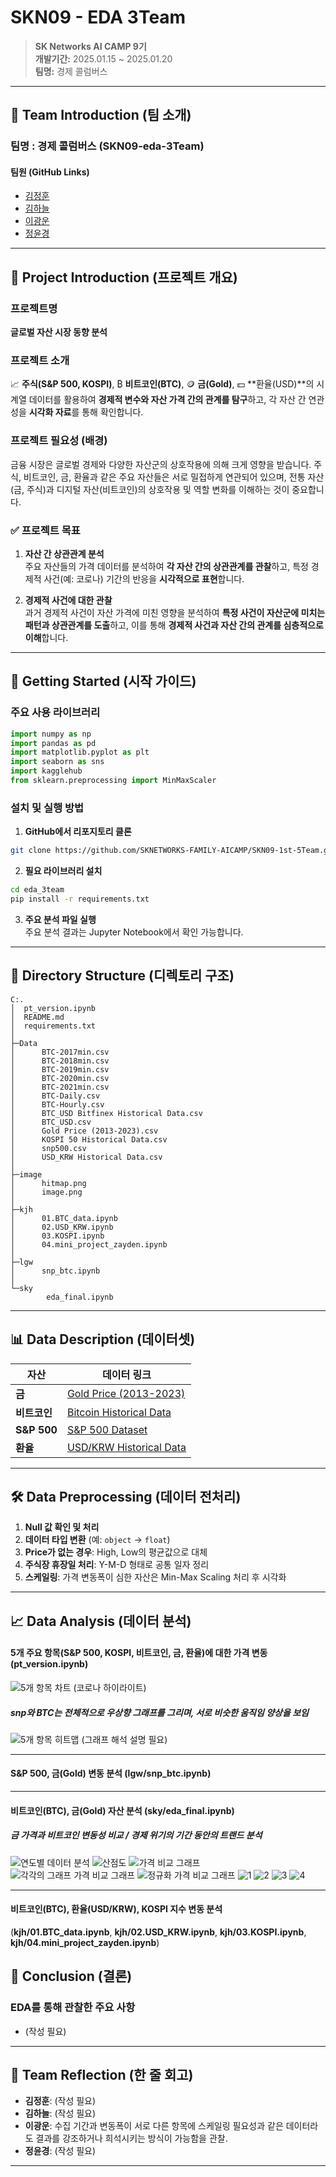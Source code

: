 # SKN09 - EDA 3Team

> **SK Networks AI CAMP 9기**  
> **개발기간:** 2025.01.15 ~ 2025.01.20  
> **팀명:** 경제 콜럼버스  

---

## 📢 Team Introduction (팀 소개)

### 팀명 : **경제 콜럼버스 (SKN09-eda-3Team)**

#### 팀원 (GitHub Links)
- [김정훈](https://github.com/Zayden0815)
- [김하늘](https://github.com/nini12091)
- [이광운](https://github.com/Leegwangwoon)
- [정윤경](https://github.com/kinoble)

---
## 🎯 Project Introduction (프로젝트 개요)

### 프로젝트명
**글로벌 자산 시장 동향 분석**

### 프로젝트 소개
📈 **주식(S&P 500, KOSPI)**, ₿ **비트코인(BTC)**, 🪙 **금(Gold)**, 💵 **환율(USD)**의 시계열 데이터를 활용하여 **경제적 변수와 자산 가격 간의 관계를 탐구**하고, 각 자산 간 연관성을 **시각화 자료**를 통해 확인합니다.

### 프로젝트 필요성 (배경)
금융 시장은 글로벌 경제와 다양한 자산군의 상호작용에 의해 크게 영향을 받습니다. 주식, 비트코인, 금, 환율과 같은 주요 자산들은 서로 밀접하게 연관되어 있으며, 전통 자산(금, 주식)과 디지털 자산(비트코인)의 상호작용 및 역할 변화를 이해하는 것이 중요합니다.

### ✅ 프로젝트 목표
1. **자산 간 상관관계 분석**  
   주요 자산들의 가격 데이터를 분석하여 **각 자산 간의 상관관계를 관찰**하고, 특정 경제적 사건(예: 코로나) 기간의 반응을 **시각적으로 표현**합니다.

2. **경제적 사건에 대한 관찰**  
   과거 경제적 사건이 자산 가격에 미친 영향을 분석하여 **특정 사건이 자산군에 미치는 패턴과 상관관계를 도출**하고, 이를 통해 **경제적 사건과 자산 간의 관계를 심층적으로 이해**합니다.

---

## 🚀 Getting Started (시작 가이드)

### 주요 사용 라이브러리
```python
import numpy as np
import pandas as pd
import matplotlib.pyplot as plt
import seaborn as sns
import kagglehub
from sklearn.preprocessing import MinMaxScaler
```

### 설치 및 실행 방법

1. **GitHub에서 리포지토리 클론**
```bash
git clone https://github.com/SKNETWORKS-FAMILY-AICAMP/SKN09-1st-5Team.git
```

2. **필요 라이브러리 설치**
```bash
cd eda_3team
pip install -r requirements.txt
```

3. **주요 분석 파일 실행**  
   주요 분석 결과는 Jupyter Notebook에서 확인 가능합니다.

---

## 📁 Directory Structure (디렉토리 구조)
```
C:.
│  pt_version.ipynb
│  README.md
│  requirements.txt
│
├─Data
│      BTC-2017min.csv
│      BTC-2018min.csv
│      BTC-2019min.csv
│      BTC-2020min.csv
│      BTC-2021min.csv
│      BTC-Daily.csv
│      BTC-Hourly.csv
│      BTC_USD Bitfinex Historical Data.csv
│      BTC_USD.csv
│      Gold Price (2013-2023).csv
│      KOSPI 50 Historical Data.csv
│      snp500.csv
│      USD_KRW Historical Data.csv
│
├─image
│      hitmap.png
│      image.png
│
├─kjh
│      01.BTC_data.ipynb
│      02.USD_KRW.ipynb
│      03.KOSPI.ipynb
│      04.mini_project_zayden.ipynb
│
├─lgw
│      snp_btc.ipynb
│
└─sky
        eda_final.ipynb
```

---

## 📊 Data Description (데이터셋)

| 자산         | 데이터 링크                                                                                          |
|--------------|----------------------------------------------------------------------------------------------------|
| **금**       | [Gold Price (2013-2023)](https://www.kaggle.com/datasets/farzadnekouei/gold-price-10-years-20132023) |
| **비트코인** | [Bitcoin Historical Data](https://www.kaggle.com/datasets/prasoonkottarathil/btcinusd)              |
| **S&P 500**  | [S&P 500 Dataset](https://www.kaggle.com/datasets/yash16jr/snp500-dataset)                          |
| **환율**     | [USD/KRW Historical Data](https://ecos.bok.or.kr/#/StatisticsByTheme/KoreanStat100/K257)            |

---

## 🛠️ Data Preprocessing (데이터 전처리)

1. **Null 값 확인 및 처리**
2. **데이터 타입 변환** (예: `object` → `float`)
3. **Price가 없는 경우**: High, Low의 평균값으로 대체
4. **주식장 휴장일 처리**: Y-M-D 형태로 공통 일자 정리
5. **스케일링**: 가격 변동폭이 심한 자산은 Min-Max Scaling 처리 후 시각화

---

## 📈 Data Analysis (데이터 분석)

#### 5개 주요 항목(S&P 500, KOSPI, 비트코인, 금, 환율)에 대한 가격 변동 (**pt_version.ipynb**)

![5개 항목 차트 (코로나 하이라이트)](./image/image.png)
##### snp와 BTC는 전체적으로 우상향 그래프를 그리며, 서로 비슷한 움직임 양상을 보임

![5개 항목 히트맵](./image/hitmap.png)
(그래프 해석 설명 필요)

---
#### S&P 500, 금(Gold) 변동 분석 (**lgw/snp_btc.ipynb**)

---
#### 비트코인(BTC), 금(Gold) 자산 분석 (**sky/eda_final.ipynb**)
##### 금 가격과 비트코인 변동성 비교 / 경제 위기의 기간 동안의 트랜드 분석
   ![연도별 데이터 분석](https://github.com/user-attachments/assets/30995915-3ca9-41e1-a141-f44d4c60f377)
   ![산점도](https://github.com/user-attachments/assets/b81fc908-d6a2-45ea-bde1-6f4205948173)
   ![가격 비교 그래프](https://github.com/user-attachments/assets/05852f87-5295-4bd8-84b3-9c10568b7571)
   ![각각의 그래프 가격 비교 그래프](https://github.com/user-attachments/assets/b8ecd8b0-7f76-423a-a69c-c8eb95b0867e)
   ![정규화 가격 비교 그래프](https://github.com/user-attachments/assets/87258867-2120-4e70-b955-9858596b7b8a)
   ![1](https://github.com/user-attachments/assets/25248b4c-bb8f-439d-8400-564eab86a4f1)
   ![2](https://github.com/user-attachments/assets/a2affad8-7e8a-4184-b190-959b07af78d2)
   ![3](https://github.com/user-attachments/assets/8e38881d-cd3d-4585-bc75-0ebe87daa5be)
   ![4](https://github.com/user-attachments/assets/05f4463d-6270-481f-a7fc-8f7095f704e8)

---
#### 비트코인(BTC), 환율(USD/KRW), KOSPI 지수 변동 분석
(**kjh/01.BTC_data.ipynb**, **kjh/02.USD_KRW.ipynb**, **kjh/03.KOSPI.ipynb**, **kjh/04.mini_project_zayden.ipynb**)



## 📝 Conclusion (결론)
### EDA를 통해 관찰한 주요 사항
- (작성 필요)

---

## 💬 Team Reflection (한 줄 회고)
- **김정훈**: (작성 필요)
- **김하늘**: (작성 필요)
- **이광운**: 수집 기간과 변동폭이 서로 다른 항목에 스케일링 필요성과 같은 데이터라도 결과를 강조하거나 희석시키는 방식이 가능함을 관찰.
- **정윤경**: (작성 필요)

---
